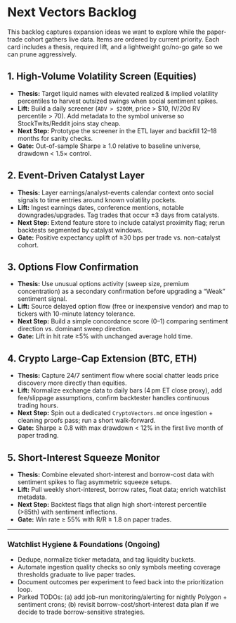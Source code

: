 # Next Vectors Backlog

This backlog captures expansion ideas we want to explore while the paper-trade cohort gathers live data. Items are ordered by current priority. Each card includes a thesis, required lift, and a lightweight go/no-go gate so we can prune aggressively.

## 1. High-Volume Volatility Screen (Equities)
- **Thesis:** Target liquid names with elevated realized & implied volatility percentiles to harvest outsized swings when social sentiment spikes.
- **Lift:** Build a daily screener (`ADV > $200M`, price > $10, IV/20d RV percentile > 70). Add metadata to the symbol universe so StockTwits/Reddit joins stay cheap.
- **Next Step:** Prototype the screener in the ETL layer and backfill 12–18 months for sanity checks.
- **Gate:** Out-of-sample Sharpe ≥ 1.0 relative to baseline universe, drawdown < 1.5× control.

## 2. Event-Driven Catalyst Layer
- **Thesis:** Layer earnings/analyst-events calendar context onto social signals to time entries around known volatility pockets.
- **Lift:** Ingest earnings dates, conference mentions, notable downgrades/upgrades. Tag trades that occur ±3 days from catalysts.
- **Next Step:** Extend feature store to include catalyst proximity flag; rerun backtests segmented by catalyst windows.
- **Gate:** Positive expectancy uplift of ≥30 bps per trade vs. non-catalyst cohort.

## 3. Options Flow Confirmation
- **Thesis:** Use unusual options activity (sweep size, premium concentration) as a secondary confirmation before upgrading a “Weak” sentiment signal.
- **Lift:** Source delayed option flow (free or inexpensive vendor) and map to tickers with 10-minute latency tolerance.
- **Next Step:** Build a simple concordance score (0–1) comparing sentiment direction vs. dominant sweep direction.
- **Gate:** Lift in hit rate ≥5% with unchanged average hold time.

## 4. Crypto Large-Cap Extension (BTC, ETH)
- **Thesis:** Capture 24/7 sentiment flow where social chatter leads price discovery more directly than equities.
- **Lift:** Normalize exchange data to daily bars (4 pm ET close proxy), add fee/slippage assumptions, confirm backtester handles continuous trading hours.
- **Next Step:** Spin out a dedicated `CryptoVectors.md` once ingestion + cleaning proofs pass; run a short walk-forward.
- **Gate:** Sharpe ≥ 0.8 with max drawdown < 12% in the first live month of paper trading.

## 5. Short-Interest Squeeze Monitor
- **Thesis:** Combine elevated short-interest and borrow-cost data with sentiment spikes to flag asymmetric squeeze setups.
- **Lift:** Pull weekly short-interest, borrow rates, float data; enrich watchlist metadata.
- **Next Step:** Backtest flags that align high short-interest percentile (>85th) with sentiment inflections.
- **Gate:** Win rate ≥ 55% with R/R ≥ 1.8 on paper trades.

---

### Watchlist Hygiene & Foundations (Ongoing)
- Dedupe, normalize ticker metadata, and tag liquidity buckets.
- Automate ingestion quality checks so only symbols meeting coverage thresholds graduate to live paper trades.
- Document outcomes per experiment to feed back into the prioritization loop.
- Parked TODOs: (a) add job-run monitoring/alerting for nightly Polygon + sentiment crons; (b) revisit borrow-cost/short-interest data plan if we decide to trade borrow-sensitive strategies.
